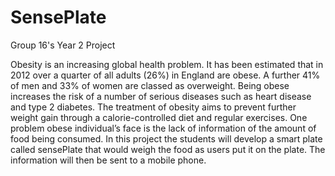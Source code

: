 # SensePlate
Group 16's Year 2 Project


Obesity is an increasing global health problem. It has been estimated that in 2012 over a quarter of all adults (26%) in England are obese. A further 41% of men and 33% of women are classed as overweight. Being obese increases the risk of a number of serious diseases such as heart disease and type 2 diabetes. The treatment of obesity aims to prevent further weight gain through a calorie-controlled diet and regular exercises. One problem obese individual’s face is the lack of information of the amount of food being consumed. In this project the students will develop a smart plate called sensePlate that would weigh the food as users put it on the plate. The information will then be sent to a mobile phone.
